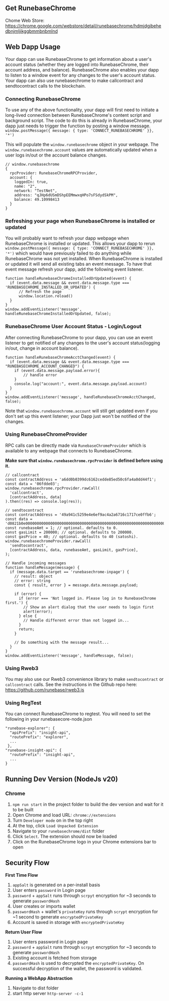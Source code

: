 ## Get RunebaseChrome
Chome Web Store: https://chrome.google.com/webstore/detail/runebasechrome/hdmjdgjbehedbnjmljikggbmmbnbmlnd

## Web Dapp Usage

Your dapp can use RunebaseChrome to get information about a user's account status (whether they are logged into RunebaseChrome, their account address, and balance). RunebaseChrome also enables your dapp to listen to a window event for any changes to the user's account status.
Your dapp can also use runebasechrome to make callcontract and sendtocontract calls to the blockchain.

### Connecting RunebaseChrome
To use any of the above functionality, your dapp will first need to initiate a long-lived connection between RunebaseChrome's content script and background script.
The code to do this is already in RunebaseChrome, your dapp just needs to trigger the function by posting a window message.
`window.postMessage({ message: { type: 'CONNECT_RUNEBASECHROME' }}, '*')`

This will populate the `window.runebasechrome` object in your webpage. The `window.runebasechrome.account` values are automatically updated when a user logs in/out or the account balance changes.

```
// window.runebasechrome
{
  rpcProvider: RunebaseChromeRPCProvider,
  account: {
    loggedIn: true,
    name: "2",
    network: "TestNet",
    address: "qJHp6dUSmDShpEEMmwxqHPo7sFSdydSkPM",
    balance: 49.10998413
  }
}
```

### Refreshing your page when RunebaseChrome is installed or updated
You will probably want to refresh your dapp webpage when RunebaseChrome is installed or updated. This allows your dapp to rerun
`window.postMessage({ message: { type: 'CONNECT_RUNEBASECHROME' }}, '*')`
which would have previously failed to do anything while RunebaseChrome was not yet installed.
When RunebaseChrome is installed or updated it will send all existing tabs an event message. To have that event message refresh your dapp, add the following event listener.

```
function handleRunebaseChromeInstalledOrUpdated(event) {
  if (event.data.message && event.data.message.type === 'RUNEBASECHROME_INSTALLED_OR_UPDATED') {
      // Refresh the page
      window.location.reload()
  }
}
window.addEventListener('message', handleRunebaseChromeInstalledOrUpdated, false);
```

### RunebaseChrome User Account Status - Login/Logout
After connecting RunebaseChrome to your dapp, you can use an event listener to get notified of any changes to the user's account status(logging in/out, change in account balance).

```
function handleRunebaseChromeAcctChanged(event) {
  if (event.data.message && event.data.message.type === "RUNEBASECHROME_ACCOUNT_CHANGED") {
  	if (event.data.message.payload.error){
  		// handle error
  	}
    console.log("account:", event.data.message.payload.account)
  }
}
window.addEventListener('message', handleRunebaseChromeAcctChanged, false);
```

Note that `window.runebasechrome.account` will still get updated even if you don't set up this event listener; your Dapp just won't be notified of the changes.

### Using RunebaseChromeProvider

RPC calls can be directly made via `RunebaseChromeProvider` which is available to any webpage that connects to RunebaseChrome.

**Make sure that `window.runebasechrome.rpcProvider` is defined before using it.**

```
// callcontract
const contractAddress = 'a6dd0b0399dc6162cedde85ed50c6fa4a0dd44f1';
const data = '06fdde03';
window.runebasechrome.rpcProvider.rawCall(
  'callcontract',
  [contractAddress, data]
).then((res) => console.log(res));

// sendtocontract
const contractAddress = '49a941c5259e4e6ef9ac4a2a6716c1717ce0ffb6';
const data = 'd0821b0e0000000000000000000000000000000000000000000000000000000000000001';
const runebaseAmt = 1; // optional. defaults to 0.
const gasLimit = 200000; // optional. defaults to 200000.
const gasPrice = 40; // optional. defaults to 40 (satoshi).
window.runebasechromeProvider.rawCall(
  'sendtocontract',
  [contractAddress, data, runebaseAmt, gasLimit, gasPrice],
);

// Handle incoming messages
function handleMessage(message) {
  if (message.data.target == 'runebasechrome-inpage') {
    // result: object
    // error: string
    const { result, error } = message.data.message.payload;

    if (error) {
      if (error === 'Not logged in. Please log in to RunebaseChrome first.') {
        // Show an alert dialog that the user needs to login first
        alert(error);
      } else {
        // Handle different error than not logged in...
      }
      return;
    }

    // Do something with the message result...
  }
}
window.addEventListener('message', handleMessage, false);
```

### Using Rweb3
You may also use our Rweb3 convenience library to make `sendtocontract` or `callcontract` calls. See the instructions in the Github repo here: https://github.com/runebase/rweb3.js

### Using RegTest
You can connect RunebaseChrome to regtest. You will need to set the following in your runebasecore-node.json

```
"runebase-explorer": {
  "apiPrefix": "insight-api",
  "routePrefix": "explorer",
  ...
 },
"runebase-insight-api": {
  "routePrefix": "insight-api",
  ...
}
```

## Running Dev Version (NodeJs v20)
### Chrome
1. `npm run start` in the project folder to build the dev version and wait for it to be built
2. Open Chrome and load URL: `chrome://extensions`
3. Turn `Developer mode` on in the top right
4. At the top, click `Load Unpacked Extension`
5. Navigate to your `runebasechrome/dist` folder
6. Click `Select`. The extension should now be loaded
7. Click on the RunebaseChrome logo in your Chrome extensions bar to open

## Security Flow
**First Time Flow**
1. `appSalt` is generated on a per-install basis
2. User enters `password` in Login page
3. `password` + `appSalt` runs through `scrpyt` encryption for ~3 seconds to generate `passwordHash`
4. User creates or imports wallet
5. `passwordHash` + wallet's `privateKey` runs through `scrypt` encryption for ~1 second to generate `encryptedPrivateKey`
6. Account is saved in storage with `encryptedPrivateKey`

**Return User Flow**
1. User enters password in Login page
2. `password` + `appSalt` runs through `scrpyt` encryption for ~3 seconds to generate `passwordHash`
3. Existing account is fetched from storage
4. `passwordHash` is used to decrypted the `encryptedPrivateKey`. On successful decryption of the wallet, the password is validated.

**Running a WebApp Abstraction**
1. Navigate to dist folder
2. start http server `http-server -c-1`
